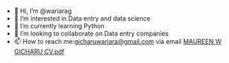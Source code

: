 - 👋 Hi, I’m @wariarag
- 👀 I’m interested in Data entry and data science
- 🌱 I’m currently learning Python
- 💞️ I’m looking to collaborate on Data entry companies
- 📫 How to reach me:gicharuwariara@gmail.com via email 
[MAUREEN W GICHARU CV.pdf](https://github.com/wariarag/wariarag/files/13808559/MAUREEN.W.GICHARU.CV.pdf)
  


<!---
wariarag/wariarag is a ✨ special ✨ repository because its `README.md` (this file) appears on your GitHub profile.
You can click the Preview link to take a look at your changes.
--->
